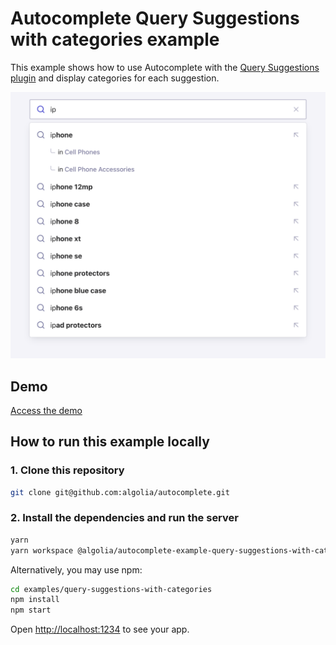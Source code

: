 # Autocomplete Query Suggestions with categories example

This example shows how to use Autocomplete with the [Query Suggestions plugin](https://www.algolia.com/doc/ui-libraries/autocomplete/api-reference/autocomplete-plugin-query-suggestions/) and display categories for each suggestion.

<p align="center"><img src="capture.png?raw=true" alt="A capture of the Autocomplete query suggestions with categories example" /></p>

## Demo

[Access the demo](https://codesandbox.io/s/github/algolia/autocomplete/tree/next/examples/query-suggestions-with-categories)

## How to run this example locally

### 1. Clone this repository

```sh
git clone git@github.com:algolia/autocomplete.git
```

### 2. Install the dependencies and run the server

```sh
yarn
yarn workspace @algolia/autocomplete-example-query-suggestions-with-categories start
```

Alternatively, you may use npm:

```sh
cd examples/query-suggestions-with-categories
npm install
npm start
```

Open <http://localhost:1234> to see your app.